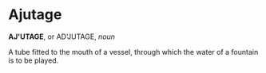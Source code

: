 # Ajutage

**AJ'UTAGE**, or AD'JUTAGE, _noun_

A tube fitted to the mouth of a vessel, through which the water of a fountain is to be played.